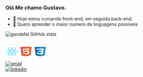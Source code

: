 ### Olá Me chamo Gustavo. ###

- 🔭 Hoje estou cursando front-end, em seguida back-end.
- 🌱 Quero aprender o maior numero de linguagens possíveis


![gandafal GitHub stats](https://github-readme-stats.vercel.app/api?username=gandafal&show_icons=true&theme=tokionight)
      
      
<div style="display: inline_block"><br>
  <img align="center" alt="Js" height="30" width="40" src="https://raw.githubusercontent.com/devicons/devicon/master/icons/react/react-original.svg">
  <img align="center" alt="HTML" height="30" width="40" src="https://raw.githubusercontent.com/devicons/devicon/master/icons/html5/html5-original.svg">
  <img align="center" alt="CSS" height="30" width="40" src="https://raw.githubusercontent.com/devicons/devicon/master/icons/css3/css3-original.svg">
  <img align="right" height="150" style="border-radius:50px;"
</div>
     
[![gmail](https://img.shields.io/badge/Gmail-D14836?style=for-the-badge&logo=gmail&logoColor=white)](http://www.gmail.com)      
[![linkedin](https://img.shields.io/badge/LinkedIn-0077B5?style=for-the-badge&logo=linkedin&logoColor=white)]([http://www.gmail.com](https://www.linkedin.com/in/gustavo-persch-b2baa9207))
